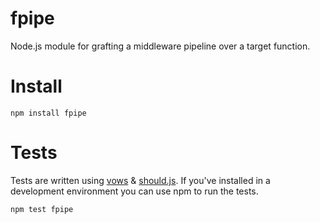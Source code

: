 # fpipe

Node.js module for grafting a middleware pipeline over a target function.

# Install
```
npm install fpipe
```

# Tests
Tests are written using [vows](http://vowsjs.org/) & [should.js](https://github.com/visionmedia/should.js/). If you've installed in a development environment you can use npm to run the tests.

```
npm test fpipe
```
